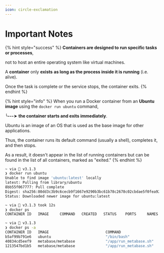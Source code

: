 ```yaml
---
icon: circle-exclamation
---
```


# Important Notes



{% hint style="success" %}
**Containers are designed to run specific tasks or processes**,&#x20;

not to host an entire operating system like virtual machines.



A **container** only **exists** **as long as the process inside it is running** (i.e. alive).&#x20;

Once the task is complete or the service stops, the container exits.
{% endhint %}



{% hint style="info" %}
When you run a Docker container from an **Ubuntu image** using the `docker run ubuntu` command,&#x20;

╰**---**➤ **the container starts and exits immediately**.&#x20;



Ubuntu is an image of an OS that is used as the base image for other applications.

Thus, the container runs its default command (usually a shell), completes it, and then stops.&#x20;

As a result, it doesn't appear in the list of running containers but can be found in the list of all containers, marked as "exited."
{% endhint %}

```bash
~ via 💎 v3.1.3 
❯ docker run ubuntu
Unable to find image 'ubuntu:latest' locally
latest: Pulling from library/ubuntu
8bb55f067777: Pull complete 
Digest: sha256:80dd3c3b9c6cecb9f1667e9290b3bc61b78c2678c02cbdae5f0fea92cc6734ab
Status: Downloaded newer image for ubuntu:latest

~ via 💎 v3.1.3 took 12s 
❯ docker ps
CONTAINER ID   IMAGE     COMMAND   CREATED   STATUS    PORTS     NAMES

~ via 💎 v3.1.3 
❯ docker ps -a
CONTAINER ID   IMAGE                          COMMAND                  CREATED          STATUS                       PORTS                                              NAMES
b5af99b791e6   ubuntu                         "/bin/bash"              10 seconds ago   Exited (0) 10 seconds ago                                                       sad_kirch
40834cd5eef9   metabase/metabase              "/app/run_metabase.sh"   12 months ago    Exited (143) 12 months ago                                                      metabase
1213547bd1b5   metabase/metabase              "/app/run_metabase.sh"   12 months ago    Exited (143) 12 months ago                                                      metabase_default

```

